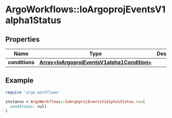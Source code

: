 # ArgoWorkflows::IoArgoprojEventsV1alpha1Status

## Properties

| Name | Type | Description | Notes |
| ---- | ---- | ----------- | ----- |
| **conditions** | [**Array&lt;IoArgoprojEventsV1alpha1Condition&gt;**](IoArgoprojEventsV1alpha1Condition.md) |  | [optional] |

## Example

```ruby
require 'argo_workflows'

instance = ArgoWorkflows::IoArgoprojEventsV1alpha1Status.new(
  conditions: null
)
```

